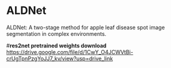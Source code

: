 # ALDNet
ALDNet: A two-stage method for apple leaf disease spot image segmentation in complex environments.

#**res2net pretrained weights download**
https://drive.google.com/file/d/1CwY_O4JCWVtBi-crUgTpnPzgYoJJ7_kv/view?usp=drive_link
